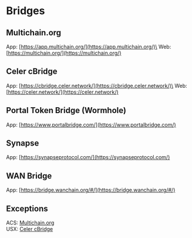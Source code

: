 # Bridges

## Multichain.org

App: [https://app.multichain.org/](https://app.multichain.org/)\
Web: [https://multichain.org/](https://multichain.org/)

## Celer cBridge

App: [https://cbridge.celer.network/](https://cbridge.celer.network/)\
Web: [https://celer.network/](https://celer.network/)

## Portal Token Bridge (Wormhole)

App: [https://www.portalbridge.com/](https://www.portalbridge.com/)

## Synapse

App: [https://synapseprotocol.com/](https://synapseprotocol.com/)

## WAN Bridge

App: [https://bridge.wanchain.org/#/](https://bridge.wanchain.org/#/)

## Exceptions

ACS: [Multichain.org](bridges.md#multichain.org)\
USX: [Celer cBridge](bridges.md#celer-cbridge)

